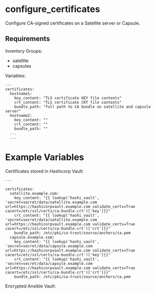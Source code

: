 configure_certificates
=========

Configure CA-signed certificates on a Satellite server or Capsule.

Requirements
------------

Inventory Groups:
- satellite
- capsules

Variables:

```
---
certificates:
  hostname1:
    key_content: "TLS certificate KEY file contents"
    crt_content: "TLS certificate CRT file contents"
    bundle_path: "full path to CA bundle on satellite and capsule server"
  hostname2:
    key_content: ""
    crt_content: ""
    bundle_path: ""
  ...
  ...

```

Example Variables
===

Certificates stored in Hashicorp Vault:

```
---

certificates:
  satellite.example.com:
    key_content: "{{ lookup('hashi_vault', 'secret=secret/data/satellite.example.com url=https://hashicorpvault.example.com validate_certs=True cacert=/etc/ssl/certs/ca-bundle.crt')['key']}}"
    crt_content: "{{ lookup('hashi_vault', 'secret=secret/data/satellite.example.com url=https://hashicorpvault.example.com validate_certs=True cacert=/etc/ssl/certs/ca-bundle.crt')['crt']}}"
    bundle_path: /etc/pki/ca-trust/source/anchors/ca.pem
  capsule.example.com:
    key_content: "{{ lookup('hashi_vault', 'secret=secret/data/capsule.example.com url=https://hashicorpvault.example.com validate_certs=True cacert=/etc/ssl/certs/ca-bundle.crt')['key']}}"
    crt_content: "{{ lookup('hashi_vault', 'secret=secret/data/capsule.example.com url=https://hashicorpvault.example.com validate_certs=True cacert=/etc/ssl/certs/ca-bundle.crt')['crt']}}"
    bundle_path: /etc/pki/ca-trust/source/anchors/ca.pem
```

Encrypted Ansible Vault:

```
```
